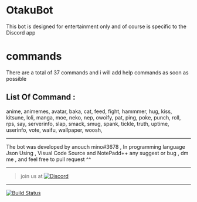 # OtakuBot
This bot is designed for entertainment only and of course is specific to the Discord app

# commands
There are a total of 37 commands and i will add help commands as soon as possible

List Of Command :
------
anime,
animemes,
avatar,
baka,
cat,
feed,
fight,
hammmer,
hug,
kiss,
kitsune,
loli,
manga,
moe,
neko,
nep,
owoify,
pat,
ping,
poke,
punch,
roll,
rps,
say,
serverinfo,
slap,
smack,
smug,
spank,
tickle,
truth,
uptime,
userinfo,
vote,
waifu,
wallpaper,
woosh,
- - - - - - - -
The bot was developed by anouch mino#3678 , In programming language Json 
Using , Visual Code Source and NotePadd++
any suggest or bug , dm me , and feel free to pull request ^^
- - - - - -- - 
> join us at 
[![Discord](https://discordapp.com/api/guilds/352896116812939264/widget.png)](https://discord.gg/chnUSyw)
----
[![Build Status](https://travis-ci.com/serin3/OtakuBot.svg?branch=master)](https://travis-ci.com/serin3/OtakuBot)
